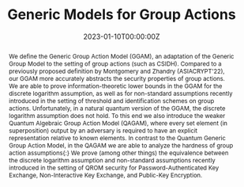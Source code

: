 ---
title: "Generic Models for Group Actions"

# Authors
# If you created a profile for a user (e.g. the default `admin` user), write the username (folder name) here 
# and it will be replaced with their full name and linked to their profile.
authors:
- Julien Duman
- Dominik Hartmann
- Eike Kiltz
- Sabrina Kunzweiler
- Jonas Lehmann
- admin

# Author notes (optional)
# author_notes:
# - "Equal contribution"
# - "Equal contribution"

date: "2023-01-10T00:00:00Z"
doi: ""

# Schedule page publish date (NOT publication's date).
publishDate: []

# Publication type.
# Legend: 0 = Uncategorized; 1 = Conference paper; 2 = Journal article;
# 3 = Preprint / Working Paper; 4 = Report; 5 = Book; 6 = Book section;
# 7 = Thesis; 8 = Patent
publication_types: ["1"]

# Publication name and optional abbreviated publication name.
publication: PKC 2023
publication_short: []

abstract: We define the Generic Group Action Model (GGAM), an adaptation of the Generic Group Model to the setting of group actions (such as CSIDH). Compared to a previously proposed definition by Montgomery and Zhandry (ASIACRYPT'22), our GGAM more accurately abstracts the security properties of group actions. We are able to prove information-theoretic lower bounds in the GGAM for the discrete logarithm assumption, as well as for non-standard assumptions recently introduced in the setting of threshold and identification schemes on group actions. Unfortunately, in a natural quantum version of the GGAM, the discrete logarithm assumption does not hold. To this end we also introduce the weaker Quantum Algebraic Group Action Model (QAGAM), where every set element (in superposition) output by an adversary is required to have an explicit representation relative to known elements. In contrast to the Quantum Generic Group Action Model, in the QAGAM we are able to analyze the hardness of group action assumptions{:} We prove (among other things) the equivalence between the discrete logarithm assumption and non-standard assumptions recently introduced in the setting of QROM security for Password-Authenticated Key Exchange, Non-Interactive Key Exchange, and Public-Key Encryption.


# Summary. An optional shortened abstract.
# summary: []

tags: []

# Display this page in the Featured widget?
featured: true

# Custom links (uncomment lines below)
# links:
# - name: Custom Link
#   url: http://example.org

url_pdf: 'https://eprint.iacr.org/2023/186.pdf'
url_code: ''
url_dataset: ''
url_poster: ''
url_project: ''
url_slides: ''
url_source: ''
url_video: ''


# Featured image
# To use, add an image named `featured.jpg/png` to your page's folder. 
# image:
#   caption: 'Image credit: [**Unsplash**](https://unsplash.com/photos/pLCdAaMFLTE)'
#   focal_point: ""
#   preview_only: false

# Associated Projects (optional).
#   Associate this publication with one or more of your projects.
#   Simply enter your project's folder or file name without extension.
#   E.g. `internal-project` references `content/project/internal-project/index.md`.
#   Otherwise, set `projects: []`.
projects: []

# Slides (optional).
#   Associate this publication with Markdown slides.
#   Simply enter your slide deck's filename without extension.
#   E.g. `slides: "example"` references `content/slides/example/index.md`.
#   Otherwise, set `slides: ""`.
slides: ""
---